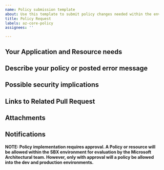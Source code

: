 ```yaml
---
name: Policy submission template
about: Use this template to submit policy changes needed within the enviornment
title: Policy Request
labels: az-core-policy
assignees: ''

---
```


## Your Application and Resource needs
<!--Please describe your applications and resources used within the Infra -->
<!-- EXAMPLE -- As a Printerlogic software engineer I will need a VM sized to the following specifications of X..Y..Z , which are currently being blocked through policy.-->

## Describe your policy or posted error message
<!-- Click on Validation Failed.  Click here to view details. select RAW ERROR and copy and paste json -->
<!--- Provide a general summary of the policy in the title -->

## Possible security implications
<!--- Are you aware of any security controls or configurations that will be affected by and require goveronment waiver for implementation of this policy? -->

<!-- ### Details
if yes please describe-->

## Links to Related Pull Request
<!-- PR is in a different Repo  avd-automation/REPONAME#XXX -->

## Attachments
<!-- Drag and Drop Screen shot and files to this area-->

## Notifications
<!-- @people to let them know this issue has been created -->


#### NOTE: Policy implementation requires approval. A Policy or resource will be allowed within the SBX environment for evaluation by the Microsoft Architectural team. However, only with approval will a policy be allowed into the dev and production environments.
